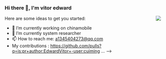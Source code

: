 ### Hi there 👋, I'm vitor edward

<img align="right" src="https://github-readme-stats.vercel.app/api?username=EdwardVitor&show_icons=true&icon_color=CE1D2D&text_color=718096&bg_color=ffffff&hide_title=true" />

Here are some ideas to get you started:

- 🔭 I’m currently working on chinamobile
- 🌱 I’m currently system researcher
- 📫 How to reach me: a1345404273@qq.com
- My contributions : https://github.com/pulls?q=is:pr+author:EdwardVitor+-user:cuiming
 ...
-->

